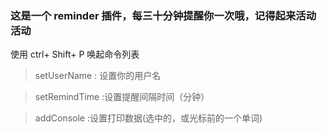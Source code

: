 ### 这是一个 reminder 插件，每三十分钟提醒你一次哦，记得起来活动活动

使用 ctrl+ Shift+ P 唤起命令列表

> setUserName : 设置你的用户名

> setRemindTime :设置提醒间隔时间（分钟）

> addConsole :设置打印数据(选中的，或光标前的一个单词)
